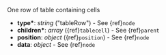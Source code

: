 One row of table containing cells

- __type*__: _string_ ("tableRow") - See {ref}`node`
- __children*__: _array_ ({ref}`tablecell`) - See {ref}`parent`
- __position__: _object_ ({ref}`position`) - See {ref}`node`
- __data__: _object_ - See {ref}`node`
